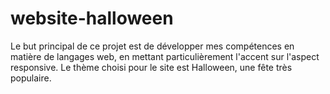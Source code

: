 # website-halloween
Le but principal de ce projet est de développer mes compétences en matière de langages web, en mettant particulièrement l'accent sur l'aspect responsive. Le thème choisi pour le site est Halloween, une fête très populaire. 
